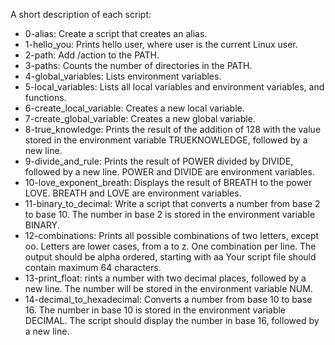 A short description of each script:
+ 0-alias: Create a script that creates an alias.
+ 1-hello_you: Prints hello user, where user is the current Linux user.
+ 2-path: Add /action to the PATH.
+ 3-paths: Counts the number of directories in the PATH.
+ 4-global_variables: Lists environment variables.
+ 5-local_variables: Lists all local variables and environment variables, and functions.
+ 6-create_local_variable: Creates a new local variable.
+ 7-create_global_variable: Creates a new global variable.
+ 8-true_knowledge: Prints the result of the addition of 128 with the value stored in the environment variable TRUEKNOWLEDGE, followed by a new line.
+ 9-divide_and_rule: Prints the result of POWER divided by DIVIDE, followed by a new line. POWER and DIVIDE are environment variables.
+ 10-love_exponent_breath: Displays the result of BREATH to the power LOVE. BREATH and LOVE are environment variables.
+ 11-binary_to_decimal: Write a script that converts a number from base 2 to base 10. The number in base 2 is stored in the environment variable BINARY.
+ 12-combinations: Prints all possible combinations of two letters, except oo. Letters are lower cases, from a to z. One combination per line. The output should be alpha ordered, starting with aa Your script file should contain maximum 64 characters.
+ 13-print_float: rints a number with two decimal places, followed by a new line. The number will be stored in the environment variable NUM.
+ 14-decimal_to_hexadecimal: Converts a number from base 10 to base 16. The number in base 10 is stored in the environment variable DECIMAL. The script should display the number in base 16, followed by a new line. 
